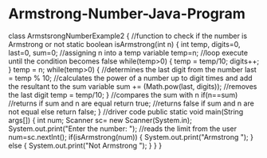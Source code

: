 # Armstrong-Number-Java-Program
class ArmstsrongNumberExample2
{
    //function to check if the number is Armstrong or not
    static boolean isArmstrong(int n)
    {
        int temp, digits=0, last=0, sum=0;
//assigning n into a temp variable
        temp=n;
//loop execute until the condition becomes false
        while(temp>0)
        {
            temp = temp/10;
            digits++;
        }
        temp = n;
        while(temp>0)
        {
//determines the last digit from the number
            last = temp % 10;
//calculates the power of a number up to digit times and add the resultant to the sum variable
            sum +=  (Math.pow(last, digits));
//removes the last digit
            temp = temp/10;
        }
//compares the sum with n
        if(n==sum)
//returns if sum and n are equal
            return true;
//returns false if sum and n are not equal
        else return false;
    }
    //driver code
    public static void  main(String args[])
    {
        int num;
        Scanner sc= new Scanner(System.in);
        System.out.print("Enter the number: ");
//reads the limit from the user
        num=sc.nextInt();
        if(isArmstrong(num))
        {
            System.out.print("Armstrong ");
        }
        else
        {
            System.out.print("Not Armstrong ");
        }
    }
}
